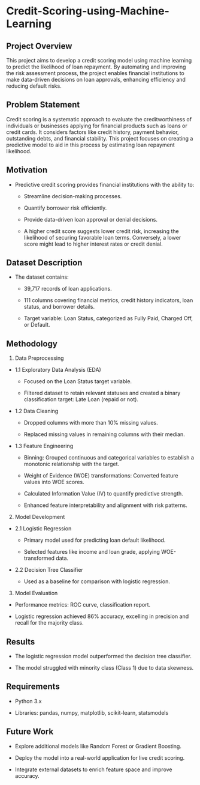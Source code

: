 # Credit-Scoring-using-Machine-Learning

## Project Overview

This project aims to develop a credit scoring model using machine learning to predict the likelihood of loan repayment. By automating and improving the risk assessment process, the project enables financial institutions to make data-driven decisions on loan approvals, enhancing efficiency and reducing default risks.

## Problem Statement

Credit scoring is a systematic approach to evaluate the creditworthiness of individuals or businesses applying for financial products such as loans or credit cards. It considers factors like credit history, payment behavior, outstanding debts, and financial stability. This project focuses on creating a predictive model to aid in this process by estimating loan repayment likelihood.

## Motivation

- Predictive credit scoring provides financial institutions with the ability to:

  - Streamline decision-making processes.

  - Quantify borrower risk efficiently.

  - Provide data-driven loan approval or denial decisions.

  - A higher credit score suggests lower credit risk, increasing the likelihood of securing favorable loan terms. Conversely, a lower score might lead to higher interest rates or credit denial.

## Dataset Description

- The dataset contains:

  - 39,717 records of loan applications.

  - 111 columns covering financial metrics, credit history indicators, loan status, and borrower details.

  - Target variable: Loan Status, categorized as Fully Paid, Charged Off, or Default.

## Methodology

1. Data Preprocessing

- 1.1 Exploratory Data Analysis (EDA)

  - Focused on the Loan Status target variable.

  - Filtered dataset to retain relevant statuses and created a binary classification target: Late Loan (repaid or not).

- 1.2 Data Cleaning

  - Dropped columns with more than 10% missing values.

  - Replaced missing values in remaining columns with their median.

- 1.3 Feature Engineering

  - Binning: Grouped continuous and categorical variables to establish a monotonic relationship with the target.

  - Weight of Evidence (WOE) transformations: Converted feature values into WOE scores.

  - Calculated Information Value (IV) to quantify predictive strength.

  - Enhanced feature interpretability and alignment with risk patterns.

2. Model Development

- 2.1 Logistic Regression

  - Primary model used for predicting loan default likelihood.

  - Selected features like income and loan grade, applying WOE-transformed data.

- 2.2 Decision Tree Classifier

  - Used as a baseline for comparison with logistic regression.

3. Model Evaluation

  - Performance metrics: ROC curve, classification report.

  - Logistic regression achieved 86% accuracy, excelling in precision and recall for the majority class.

## Results

- The logistic regression model outperformed the decision tree classifier.

- The model struggled with minority class (Class 1) due to data skewness.


## Requirements

 - Python 3.x

 - Libraries: pandas, numpy, matplotlib, scikit-learn, statsmodels

## Future Work

- Explore additional models like Random Forest or Gradient Boosting.

- Deploy the model into a real-world application for live credit scoring.

- Integrate external datasets to enrich feature space and improve accuracy.

